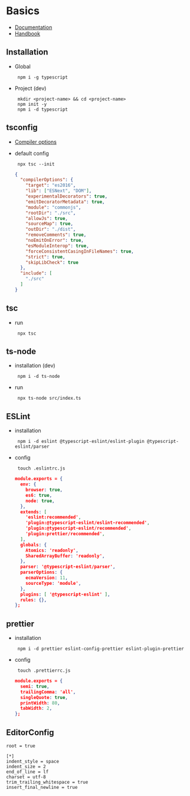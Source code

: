 # Basics

 - [Documentation](https://www.typescriptlang.org/docs/)
 - [Handbook](https://www.typescriptlang.org/assets/typescript-handbook.pdf)

## Installation

 - Global

        npm i -g typescript

 - Project (dev)

        mkdir <project-name> && cd <project-name>
        npm init -y
        npm i -d typescript

## tsconfig

 - [Compiler options](https://www.typescriptlang.org/docs/handbook/compiler-options.html)

 - default config

        npx tsc --init

    ```json
    {
      "compilerOptions": {
        "target": "es2016",
        "lib": ["ESNext", "DOM"],
        "experimentalDecorators": true,
        "emitDecoratorMetadata": true,
        "module": "commonjs",
        "rootDir": "./src",
        "allowJs": true,
        "sourceMap": true,
        "outDir": "./dist",
        "removeComments": true,
        "noEmitOnError": true,
        "esModuleInterop": true,
        "forceConsistentCasingInFileNames": true,
        "strict": true,
        "skipLibCheck": true
      },
      "include": [
        "./src"
      ]
    }
    ```

## tsc

 - run

        npx tsc

## ts-node

 - installation (dev)

        npm i -d ts-node

 - run

        npx ts-node src/index.ts

## ESLint

 - installation

        npm i -d eslint @typescript-eslint/eslint-plugin @typescript-eslint/parser

 - config

        touch .eslintrc.js

    ```json
    module.exports = {
      env: {
        browser: true,
        es6: true,
        node: true,
      },
      extends: [
        'eslint:recommended',
        'plugin:@typescript-eslint/eslint-recommended',
        'plugin:@typescript-eslint/recommended',
        'plugin:prettier/recommended',
      ],
      globals: {
        Atomics: 'readonly',
        SharedArrayBuffer: 'readonly',
      },
      parser: '@typescript-eslint/parser',
      parserOptions: {
        ecmaVersion: 11,
        sourceType: 'module',
      },
      plugins: [ '@typescript-eslint' ],
      rules: {},
    };
    ```

## prettier

 - installation

        npm i -d prettier eslint-config-prettier eslint-plugin-prettier

 - config

        touch .prettierrc.js

    ```json
    module.exports = {
      semi: true,
      trailingComma: 'all',
      singleQuote: true,
      printWidth: 80,
      tabWidth: 2,
    };
    ```

## EditorConfig

    root = true

    [*]
    indent_style = space
    indent_size = 2
    end_of_line = lf
    charset = utf-8
    trim_trailing_whitespace = true
    insert_final_newline = true
